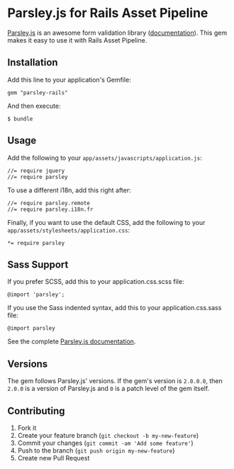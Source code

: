 # Parsley.js for Rails Asset Pipeline

[Parsley.js](https://github.com/guillaumepotier/Parsley.js) is an awesome form validation library ([documentation](http://parsleyjs.org/doc/index.html)).
This gem makes it easy to use it with Rails Asset Pipeline.

## Installation

Add this line to your application's Gemfile:

    gem "parsley-rails"

And then execute:

    $ bundle

## Usage

Add the following to your `app/assets/javascripts/application.js`:

    //= require jquery
    //= require parsley

To use a different i18n, add this right after:

    //= require parsley.remote
    //= require parsley.i18n.fr

Finally, if you want to use the default CSS, add the following to your
`app/assets/stylesheets/application.css`:

    *= require parsley

## Sass Support

If you prefer SCSS, add this to your application.css.scss file:

    @import 'parsley';

If you use the Sass indented syntax, add this to your application.css.sass file:

    @import parsley

See the complete [Parsley.js documentation](http://parsleyjs.org/doc/index.html).

## Versions

The gem follows Parsley.js' versions. If the gem's version is `2.0.0.0`, then `2.0.0` is a version of Parsley.js and `0`
is a patch level of the gem itself.

## Contributing

1. Fork it
2. Create your feature branch (`git checkout -b my-new-feature`)
3. Commit your changes (`git commit -am 'Add some feature'`)
4. Push to the branch (`git push origin my-new-feature`)
5. Create new Pull Request
